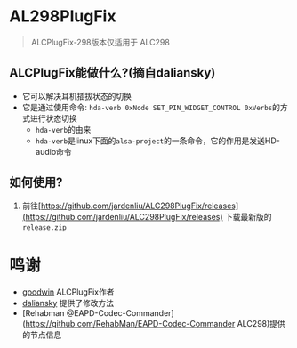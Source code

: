# AL298PlugFix
> ALCPlugFix-298版本仅适用于 ALC298


## ALCPlugFix能做什么?(摘自daliansky)
* 它可以解决耳机插拔状态的切换
* 它是通过使用命令: `hda-verb 0xNode SET_PIN_WIDGET_CONTROL 0xVerbs`的方式进行状态切换
    * `hda-verb`的由来
    * `hda-verb`是linux下面的`alsa-project`的一条命令，它的作用是发送HD-audio命令 

## 如何使用?
1. 前往[https://github.com/jardenliu/ALC298PlugFix/releases](https://github.com/jardenliu/ALC298PlugFix/releases) 下载最新版的`release.zip`

# 鸣谢
- [goodwin](https://github.com/goodwin/ALCPlugFix) ALCPlugFix作者
- [daliansky](https://github.com/daliansky/ALCPlugFix) 提供了修改方法
- [Rehabman @EAPD-Codec-Commander](https://github.com/RehabMan/EAPD-Codec-Commander ALC298)提供的节点信息
